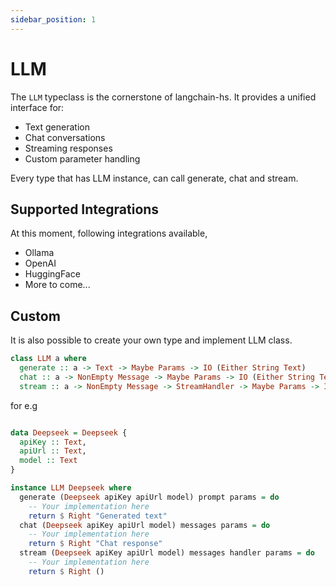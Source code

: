 ```yaml
---
sidebar_position: 1
---
```


# LLM

The `LLM` typeclass is the cornerstone of langchain-hs. It provides a unified interface for:

 - Text generation
 - Chat conversations
 - Streaming responses
 - Custom parameter handling

Every type that has LLM instance, can call generate, chat and stream.

## Supported Integrations

At this moment, following integrations available,

 - Ollama
 - OpenAI
 - HuggingFace
 - More to come...

## Custom

It is also possible to create your own type and implement LLM class.

```haskell
class LLM a where
  generate :: a -> Text -> Maybe Params -> IO (Either String Text)
  chat :: a -> NonEmpty Message -> Maybe Params -> IO (Either String Text)
  stream :: a -> NonEmpty Message -> StreamHandler -> Maybe Params -> IO (Either String ())
```

for e.g

```haskell

data Deepseek = Deepseek {
  apiKey :: Text,
  apiUrl :: Text,
  model :: Text
}

instance LLM Deepseek where
  generate (Deepseek apiKey apiUrl model) prompt params = do
    -- Your implementation here
    return $ Right "Generated text"
  chat (Deepseek apiKey apiUrl model) messages params = do
    -- Your implementation here
    return $ Right "Chat response"
  stream (Deepseek apiKey apiUrl model) messages handler params = do
    -- Your implementation here
    return $ Right ()

```
